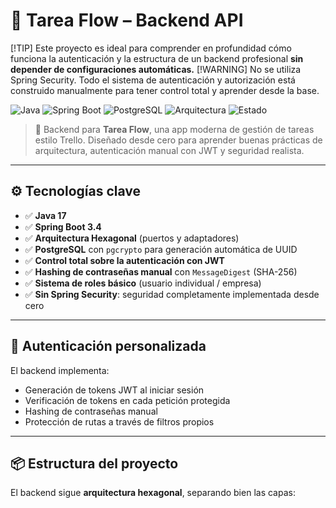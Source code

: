 # 🧠 Tarea Flow – Backend API
[!TIP] Este proyecto es ideal para comprender en profundidad cómo funciona la autenticación y la estructura de un backend profesional **sin depender de configuraciones automáticas.**
[!WARNING] No se utiliza Spring Security. Todo el sistema de autenticación y autorización está construido manualmente para tener control total y aprender desde la base.

![Java](https://img.shields.io/badge/Java-17-blue.svg)
![Spring Boot](https://img.shields.io/badge/Spring%20Boot-3.4-green.svg)
![PostgreSQL](https://img.shields.io/badge/PostgreSQL-Database-blue.svg)
![Arquitectura](https://img.shields.io/badge/Hexagonal-CleanArchitecture-critical)
![Estado](https://img.shields.io/badge/Estado-En%20desarrollo-yellow)

> 🔧 Backend para **Tarea Flow**, una app moderna de gestión de tareas estilo Trello. Diseñado desde cero para aprender buenas prácticas de arquitectura, autenticación manual con JWT y seguridad realista.

---

## ⚙️ Tecnologías clave

- ✅ **Java 17**
- ✅ **Spring Boot 3.4**
- ✅ **Arquitectura Hexagonal** (puertos y adaptadores)
- ✅ **PostgreSQL** con `pgcrypto` para generación automática de UUID
- ✅ **Control total sobre la autenticación con JWT**
- ✅ **Hashing de contraseñas manual** con `MessageDigest` (SHA-256)
- ✅ **Sistema de roles básico** (usuario individual / empresa)
- ✅ **Sin Spring Security**: seguridad completamente implementada desde cero

---

## 🔐 Autenticación personalizada

El backend implementa:

- Generación de tokens JWT al iniciar sesión
- Verificación de tokens en cada petición protegida
- Hashing de contraseñas manual
- Protección de rutas a través de filtros propios

---

## 📦 Estructura del proyecto

El backend sigue **arquitectura hexagonal**, separando bien las capas:


